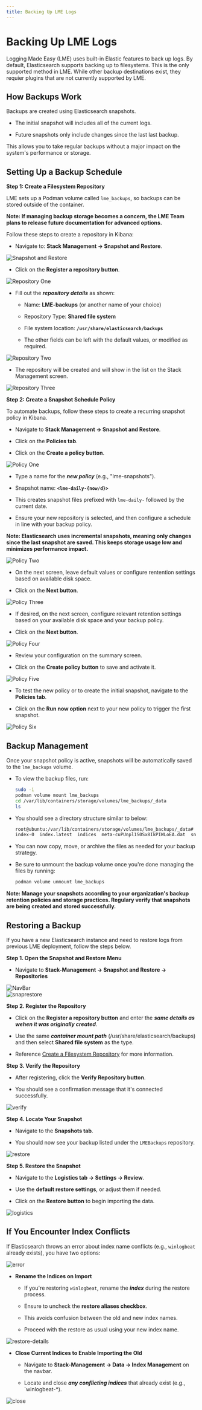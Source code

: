 ```yaml
---
title: Backing Up LME Logs
---
```

# Backing Up LME Logs

Logging Made Easy (LME) uses built-in Elastic features to back up logs. By default, Elasticsearch supports backing up to filesystems. This is the only supported method in LME. While other backup destinations exist, they requier plugins that are not currently supported by LME.

## How Backups Work

Backups are created using Elasticsearch snapshots.

- The initial snapshot will includes all of the current logs.

- Future snapshots only include changes since the last last backup.

This allows you to take regular backups without a major impact on the system's performance or storage.

## Setting Up a Backup Schedule

**Step 1: Create a Filesystem Repository**

LME sets up a Podman volume called `lme_backups`, so backups can be stored outside of the container.

**Note: If managing backup storage becomes a concern, the LME Team plans to release future documentation for advanced options.**

Follow these steps to create a repository in Kibana:

  - Navigate to: **Stack Management -> Snapshot and Restore**.

![Snapshot and Restore](/docs/imgs/backup_pics/snapshot_and_restore.png)

  - Click on the **Register a repository button**.

![Repository One](/docs/imgs/backup_pics/repository_1.png)

  - Fill out the ***repository details*** as shown:

    - Name: **LME-backups** (or another name of your choice)
    
    - Repository Type: **Shared file system**

    - File system location: **`/usr/share/elasticsearch/backups`**
    
    - The other fields can be left with the default values, or modified as required.

![Repository Two](/docs/imgs/backup_pics/repository_2.png)

  - The repository will be created and will show in the list on the Stack Management screen.

![Repository Three](/docs/imgs/backup_pics/repository_3.png)

**Step 2: Create a Snapshot Schedule Policy**

To automate backups, follow these steps to create a recurring snapshot policy in Kibana.

  - Navigate to **Stack Management -> Snapshot and Restore**.
  
  - Click on the **Policies tab**.
  
  - Click on the **Create a policy button**.

![Policy One](/docs/imgs/backup_pics/policy_1.png)

  - Type a name for the ***new policy*** (e.g., "lme-snapshots").
  
  - Snapshot name: **`<lme-daily-{now/d}>`**
  
  - This creates snapshot files prefixed with `lme-daily-` followed by the current date.
  
  - Ensure your new repository is selected, and then configure a schedule in line with
your backup policy.

**Note: Elasticsearch uses incremental snapshots, meaning only changes since the last snapshot are saved. This keeps storage usage low and minimizes performance impact.**

![Policy Two](/docs/imgs/backup_pics/policy_2.png)

  - On the next screen, leave default values or configure rentention settings based on available disk space.
  
  - Click on the **Next button**.

![Policy Three](/docs/imgs/backup_pics/policy_3.png)

  - If desired, on the next screen, configure relevant retention settings based on your available disk space and your backup policy.
  
  - Click on the **Next button**.

![Policy Four](/docs/imgs/backup_pics/policy_4.png)

  - Review your configuration on the summary screen.
  
  - Click on the **Create policy button** to save and activate it.

![Policy Five](/docs/imgs/backup_pics/policy_5.png)

  - To test the new policy or to create the initial snapshot, navigate to the **Policies tab**.
  
  - Click on the **Run now option** next to your new policy to trigger the first snapshot.

![Policy Six](/docs/imgs/backup_pics/policy_6.png)

## Backup Management

Once your snapshot policy is active, snapshots will be automatically saved to the `lme_backups` volume.

  - To view the backup files, run:

    ```bash
    sudo -i 
    podman volume mount lme_backups
    cd /var/lib/containers/storage/volumes/lme_backups/_data
    ls
    ```

  - You should see a directory structure similar to below:

    ```bash
    root@ubuntu:/var/lib/containers/storage/volumes/lme_backups/_data# ls
    index-0  index.latest  indices  meta-cuPUnpl1S0Sx8IkPIWLoEA.dat  snap-cuPUnpl1S0Sx8IkPIWLoEA.dat
    ```

  - You can now copy, move, or archive the files as needed for your backup strategy.

  - Be sure to unmount the backup volume once you're done managing the files by running:

    ```bash
    podman volume unmount lme_backups
    ```

**Note: Manage your snapshots according to your organization's backup retention policies and storage practices. Regulary verify that snapshots are being created and stored successfully.**

## Restoring a Backup

If you have a new Elasticsearch instance and need to restore logs from previous LME deployment, follow the steps below. 

**Step 1. Open the Snapshot and Restore Menu**

  - Navigate to **Stack-Management -> Snapshot and Restore -> Repositories**
      
![NavBar](/docs/imgs/nav-bar.png)  
![snaprestore](/docs/imgs/snap-restore.png)  

**Step 2. Register the Repository**

  - Click on the **Register a repository button** and enter the ***same details as wehen it was originally created***.
  
  - Use the same ***container mount path*** (/usr/share/elasticsearch/backups) and then select **Shared file system** as the type.
  
  - Reference [Create a Filesystem Repository](#Create-a-filesystem-repository) for more information.
    
**Step 3. Verify the Repository**

  - After registering, click the **Verify Repository button**.
  
  - You should see a confirmation message that it's connected successfully.
      
![verify](/docs/imgs/verify.png)

**Step 4. Locate Your Snapshot**

  - Navigate to the **Snapshots tab**.
  
  - You should now see your backup listed under the `LMEBackups` repository.
       
![restore](/docs/imgs/restore.png)

**Step 5. Restore the Snapshot**

  - Navigate to the **Logistics tab -> Settings -> Review**.
  
  - Use the **default restore settings**, or adjust them if needed.
  
  - Click on the **Restore button** to begin importing the data.
      
![logistics](/docs/imgs/logistics.png)

## If You Encounter Index Conflicts

If Elasticsearch throws an error about index name conflicts (e.g., `winlogbeat` already exists), you have two options:

![error](/docs/imgs/error.png)

  - **Rename the Indices on Import**
    - If you're restoring `winlogbeat`, rename the ***index*** during the restore process.
    
    - Ensure to uncheck the **restore aliases checkbox**.
    
    - This avoids confusion between the old and new index names.
    
    - Proceed with the restore as usual using your new index name.
    
![restore-details](/docs/imgs/restore-details.png)
   

  - **Close Current Indices to Enable Importing the Old**
    
    - Navigate to **Stack-Management -> Data -> Index  Management** on the navbar.
       
    - Locate and close ***any conflicting indices*** that already exist (e.g., `winlogbeat-*).
         
![close](/docs/imgs/close-index.png)

